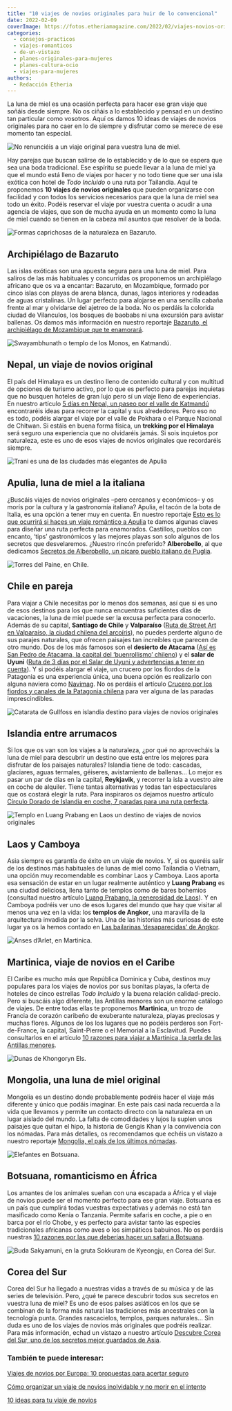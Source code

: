 ```yaml
---
title: "10 viajes de novios originales para huir de lo convencional"
date: 2022-02-09
coverImage: https://fotos.etheriamagazine.com/2022/02/viajes-novios-originales-pareja.jpg
categories: 
  - consejos-practicos
  - viajes-romanticos
  - de-un-vistazo
  - planes-originales-para-mujeres
  - planes-cultura-ocio
  - viajes-para-mujeres
authors: 
  - Redacción Etheria
---
```


La luna de miel es una ocasión perfecta para hacer ese gran viaje que soñáis desde siempre. No os ciñáis a lo establecido y pensad en un destino tan particular como vosotros. Aquí os damos 10 ideas de viajes de novios originales para no caer en lo de siempre y disfrutar como se merece de ese momento tan especial.

![No renunciéis a un viaje original para vuestra luna de miel.](https://fotos.etheriamagazine.com/2022/02/viajes-novios-originales-pareja.jpg "No renunciéis a un viaje original para vuestra luna de miel.")

Hay parejas que buscan salirse de lo establecido y de lo que se espera que sea una boda 
tradicional. Ese espíritu se puede llevar a la luna de miel ya que el mundo está lleno 
de viajes por hacer y no todo tiene que ser una isla exótica con hotel de _Todo 
Incluido_ o una ruta por Tailandia. Aquí te proponemos **10 viajes de novios 
originales** que pueden organizarse con facilidad y con todos los servicios necesarios 
para que la luna de miel sea todo un éxito. Podéis reservar el viaje por vuestra cuenta 
o acudir a una agencia de viajes, que son de mucha ayuda en un momento como la luna de 
miel cuando se tienen en la cabeza mil asuntos que resolver de la boda. 

![Formas caprichosas de la naturaleza en Bazaruto.](https://fotos.etheriamagazine.com/2022/02/viajes-novios-originales-Mozambique-bazaruto-colores.jpg "Formas caprichosas de la naturaleza en Bazaruto. © David Santiago")

## Archipiélago de Bazaruto

Las islas exóticas son una apuesta segura para una luna de miel. Para saliros de las más 
habituales y concurridas os proponemos un archipiélago africano que os va a encantar: 
Bazaruto, en Mozambique, formado por cinco islas con playas de arena blanca, dunas, 
lagos interiores y rodeadas de aguas cristalinas. Un lugar perfecto para alojarse en una 
sencilla cabaña frente al mar y olvidarse del ajetreo de la boda. No os perdáis la 
colorida ciudad de Vilanculos, los bosques de baobabs ni una excursión para avistar 
ballenas. Os damos más información en nuestro reportaje [Bazaruto, el archipiélago de 
Mozambique que te 
enamorará](https://etheriamagazine.com/2019/08/21/que-ver-hacer-en-archipielago-de-bazaruto-mozambique/). 

![Swayambhunath o templo de los Monos, en Katmandú.](https://fotos.etheriamagazine.com/2022/02/viajes-novios-originales-Katmandu-nepal.jpg "Swayambhunath o templo de los Monos, en Katmandú. ©P.G.")

## Nepal, un viaje de novios original

El país del Himalaya es un destino lleno de contenido cultural y con multitud de 
opciones de turismo activo, por lo que es perfecto para parejas inquietas que no busquen 
hoteles de gran lujo pero sí un viaje lleno de experiencias. En nuestro artículo [5 días 
en Nepal, un paseo por el valle de 
Katmandú](https://etheriamagazine.com/2018/11/28/5-dias-en-nepal-que-ver-en-el-valle-de-katmandu/) 
encontraréis ideas para recorrer la capital y sus alrededores. Pero eso no es todo, 
podéis alargar el viaje por el valle de Pokhara o el Parque Nacional de Chitwan. Si 
estáis en buena forma física, un **trekking por el Himalaya** será seguro una 
experiencia que no olvidaréis jamás. Si sois inquietos por naturaleza, este es uno de 
esos viajes de novios originales que recordaréis siempre. 

![Trani es una de las ciudades más elegantes de Apulia](https://fotos.etheriamagazine.com/2022/02/viajes-novios-originales-puglia-trani.jpg "Trani es una de las ciudades más elegantes de Apulia. ©KR")

## Apulia, luna de miel a la italiana

¿Buscáis viajes de novios originales –pero cercanos y económicos– y os morís por la 
cultura y la gastronomía italiana? Apulia, el tacón de la bota de Italia, es una opción 
a tener muy en cuenta. En nuestro reportaje [Esto es lo que ocurrirá si haces un viaje 
romántico a 
Apulia](https://etheriamagazine.com/2019/11/25/que-ver-hacer-viaje-romantico-apulia-italia/) 
te damos algunas claves para diseñar una ruta perfecta para enamorados. Castillos, 
pueblos con encanto, ‘tips’ gastronómicos y las mejores playas son solo algunos de los 
secretos que desvelaremos. ¿Nuestro rincón preferido? **Alberobello**, al que dedicamos [Secretos 
de Alberobello, un pícaro pueblo italiano de 
Puglia](https://etheriamagazine.com/2019/04/15/que-ver-alberobello-italia-unesco/). 

![Torres del Paine, en Chile.](https://fotos.etheriamagazine.com/2022/02/viajes-novios-originales-chile-glaciares.jpg "Torres del Paine, en Chile.")

## Chile en pareja

Para viajar a Chile necesitas por lo menos dos semanas, así que si es uno de esos 
destinos para los que nunca encuentras suficientes días de vacaciones, la luna de miel 
puede ser la excusa perfecta para conocerlo. Además de su capital, **Santiago de Chile** 
y **Valparaíso** ([Ruta de Street Art en Valparaíso, la ciudad chilena del 
arcoíris](https://etheriamagazine.com/2020/01/20/que-ver-en-valparaiso-ruta-grafitis-chile/)), 
no puedes perderte alguno de sus parajes naturales, que ofrecen paisajes tan increíbles 
que parecen de otro mundo. Dos de los más famosos son el **desierto de Atacama** ([Así 
es San Pedro de Atacama, la capital del ‘buenrollismo’ 
chileno](https://etheriamagazine.com/2019/01/04/que-ver-en-desierto-atacama-san-pedro-atacama-chile/)) 
y el **salar de Uyuni** ([Ruta de 3 días por el Salar de Uyuni y advertencias a tener en 
cuenta](https://etheriamagazine.com/2019/05/24/ruta-3-dias-salar-de-uyuni-y-precauciones-a-tener-en-cuenta/)). 
Y si podéis alargar el viaje, un crucero por los fiordos de la Patagonia es una 
experiencia única, una buena opción es realizarlo con alguna naviera como [Navimag](https://www.navimag.com/es/explora-la-patagonia-en-ferry-navimag). 
No os perdáis el artículo [Crucero por los fiordos y canales de la Patagonia 
chilena](https://etheriamagazine.com/2019/03/22/viajar-sola-crucero-fiordos-canales-patagonia-chile/) 
para ver alguna de las paradas imprescindibles. 

![Catarata de Gullfoss en islandia destino para viajes de novios originales](https://fotos.etheriamagazine.com/2022/02/viajes-novios-originales-gullfoss-catarata-islandia.jpg "Catarata de Gullfoss, en Islandia. © Khamkéo Vilaysing")

## Islandia entre arrumacos

Si los que os van son los viajes a la naturaleza, ¿por qué no aprovecháis la luna de 
miel para descubrir un destino que está entre los mejores para disfrutar de los paisajes 
naturales? Islandia tiene de todo: cascadas, glaciares, aguas termales, géiseres, 
avistamiento de ballenas… Lo mejor es pasar un par de días en la capital, **Reykjavik**, 
y recorrer la isla a vuestro aire en coche de alquiler. Tiene tantas alternativas y 
todas tan espectaculares que os costará elegir la ruta. Para inspiraros os dejamos 
nuestro artículo [Círculo Dorado de Islandia en coche, 7 paradas para una ruta 
perfecta](https://etheriamagazine.com/2021/12/27/imprescindibles-circulo-dorado-islandia/). 

![Templo en Luang Prabang en Laos un destino de viajes de novios originales](https://fotos.etheriamagazine.com/2022/02/viajes-novios-originales-Luang-Prabang-palacio-real.jpg "Templo en Luang Prabang, en Laos.")

## Laos y Camboya

Asia siempre es garantía de éxito en un viaje de novios. Y, si os queréis salir de los 
destinos más habituales de lunas de miel como Tailandia o Vietnam, una opción muy 
recomendable es combinar Laos y Camboya. Laos aporta esa sensación de estar en un lugar 
realmente auténtico y **Luang Prabang** es una ciudad deliciosa, llena tanto de templos 
como de bares bohemios (consultad nuestro artículo [Luang Prabang, la generosidad de 
Laos](https://etheriamagazine.com/2018/12/17/guia-viaje-para-mujeres-luang-prabang/)). Y 
en Camboya podréis ver uno de esos lugares del mundo que hay que visitar al menos una 
vez en la vida: los **templos de Angkor**, una maravilla de la arquitectura invadida por 
la selva. Una de las historias más curiosas de este lugar ya os la hemos contado en [Las 
bailarinas ‘desaparecidas’ de 
Angkor](https://etheriamagazine.com/2019/01/17/que-ver-angkor-bailarinas-robadas/). 

![Anses d’Arlet, en Martinica.](https://fotos.etheriamagazine.com/2022/02/viajes-novios-originales-Martinica-Anses-dArlet.jpg "Anses d’Arlet, en Martinica. © Félix Lorenzo")

## Martinica, viaje de novios en el Caribe

El Caribe es mucho más que República Dominica y Cuba, destinos muy populares para los 
viajes de novios por sus bonitas playas, la oferta de hoteles de cinco estrellas _Todo 
Incluido_ y la buena relación calidad-precio. Pero si buscáis algo diferente, las 
Antillas menores son un enorme catálogo de viajes. De entre todas ellas te proponemos 
**Martinica**, un trozo de Francia de corazón caribeño de exuberante naturaleza, playas 
preciosas y muchas flores. Algunos de los los lugares que no podéis perderos son 
Fort-de-France, la capital, Saint-Pierre o el Memorial a la Esclavitud. Puedes 
consultarlos en el artículo [10 razones para viajar a Martinica, la perla de las 
Antillas 
menores](https://etheriamagazine.com/2019/10/04/10-razones-para-viajar-a-martinica-islas-exoticas-viajes-lujo/). 

![Dunas de Khongoryn Els.](https://fotos.etheriamagazine.com/2022/02/viajes-novios-originales-mongolia-dunas-desierto.jpg "Dunas de Khongoryn Els. © David Santiago.")

## Mongolia, una luna de miel original

Mongolia es un destino donde probablemente podréis hacer el viaje más diferente y único 
que podáis imaginar. En este país casi nada recuerda a la vida que llevamos y permite un 
contacto directo con la naturaleza en un lugar aislado del mundo. La falta de 
comodidades y lujos la suplen unos paisajes que quitan el hipo, la historia de Gengis 
Khan y la convivencia con los nómadas. Para más detalles, os recomendamos que echéis un 
vistazo a nuestro reportaje [Mongolia, el país de los últimos 
nómadas](https://etheriamagazine.com/2019/06/13/viajeras-aventureras-que-ver-mongolia/). 

![Elefantes en Botsuana.](https://fotos.etheriamagazine.com/2022/02/viajes-novios-originales-Bostsuana-elefantes.jpg "Elefantes en Botsuana.")

## Botsuana, romanticismo en África

Los amantes de los animales sueñan con una escapada a África y el viaje de novios puede 
ser el momento perfecto para ese gran viaje. Botsuana es un país que cumplirá todas 
vuestras expectativas y además no está tan masificado como Kenia o Tanzania. Permite 
safaris en coche, a pie o en barca por el río Chobe, y es perfecto para avistar tanto 
las especies tradicionales africanas como aves o los simpáticos babuinos. No os perdáis 
nuestras [10 razones por las que deberías hacer un safari a 
Botsuana](https://etheriamagazine.com/2018/11/22/botsuana-10-razones-para-sentirte-la-reina-de-africa/). 

![Buda Sakyamuni, en la gruta Sokkuram de Kyeongju, en Corea del Sur.](https://fotos.etheriamagazine.com/2022/02/viajes-novios-originales-corea-sur-Kyeongju-Gruta-Sokkuram.jpg "Buda Sakyamuni, en la gruta Sokkuram de Kyeongju, en Corea del Sur. © KTO")

## Corea del Sur

Corea del Sur ha llegado a nuestras vidas a través de su música y de las series de 
televisión. Pero, ¿qué te parece descubrir todos sus secretos en vuestra luna de miel? 
Es uno de esos países asiáticos en los que se combinan de la forma más natural las 
tradiciones más ancestrales con la tecnología punta. Grandes rascacielos, templos, 
parques naturales… Sin duda es uno de los viajes de novios más originales que podréis 
realizar. Para más información, echad un vistazo a nuestro artículo [Descubre Corea del 
Sur, uno de los secretos mejor guardados de 
Asia](https://etheriamagazine.com/2021/01/14/que-ver-hacer-en-corea-del-sur/). 

### También te puede interesar:

[Viajes de novios por Europa: 10 propuestas para acertar 
seguro](https://etheriamagazine.com/2021/11/19/ideas-viaje-de-novios-por-europa/) 

[Cómo organizar un viaje de novios inolvidable y no morir en el 
intento](https://etheriamagazine.com/2021/01/13/como-organizar-viaje-de-novios-o-luna-de-miel/) 

[10 ideas para tu viaje de 
novios](https://etheriamagazine.com/2019/09/18/10-ideas-para-tu-viaje-de-novios-luna-de-miel/)
